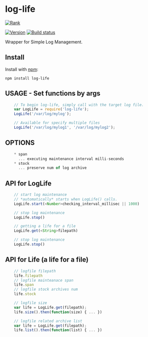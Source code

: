 # log-life
  
[![Rank](https://nodei.co/npm/log-life.png?downloads=true&amp;downloadRank=true&amp;stars=true)](https://nodei.co/npm/log-life/)  
  
[![Version](https://badge.fury.io/js/log-life.png)](https://npmjs.org/package/log-life)
[![Build status](https://travis-ci.org/ystskm/node-log-life.png)](https://travis-ci.org/ystskm/node-log-life)  
  
Wrapper for Simple Log Management.

## Install

Install with [npm](http://npmjs.org/):

    npm install log-life
    
## USAGE - Set functions by args

```js
    // To begin log-life, simply call with the target log file.
    var LogLife = require('log-life');
    LogLife('/var/log/mylog');
```

```js
    // Available for specify multiple files
    LogLife('/var/log/mylog1', '/var/log/mylog2');
```

## OPTIONS

```js
    * span  
      ... executing maintenance interval milli-seconds
    * stock 
      ... preserve num of log archive
```

## API for __LogLife__

```js
    // start log maintenance
    // *automatically* starts when LogLife() calls.
    LogLife.start(<Number>checking_interval_millisec || 1000)
```

```js
    // stop log maintenance
    LogLife.stop()
```

```js
    // getting a life for a file
    LogLife.get(<String>filepath)
```

```js
    // stop log maintenance
    LogLife.stop()
```

## API for __Life__ (a life for a file)

```js
    // logfile filepath 
    life.filepath
    // logfile mainteanace span
    life.span
    // logfile stock archives num
    life.stock
```

```js
    // logfile size 
    var life = LogLife.get(filepath);
    life.size().then(function(size) { ... })
```

```js
    // logfile related archive list 
    var life = LogLife.get(filepath);
    life.list().then(function(list) { ... })
```
